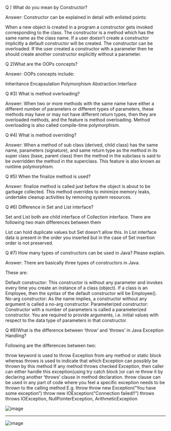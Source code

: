 Q ) What do you mean by Constructor?

Answer: Constructor can be explained in detail with enlisted points:

When a new object is created in a program a constructor gets invoked corresponding to the class.
The constructor is a method which has the same name as the class name.
If a user doesn’t create a constructor implicitly a default constructor will be created.
The constructor can be overloaded.
If the user created a constructor with a parameter then he should create another constructor explicitly without a parameter.


Q 2)What are the OOPs concepts?

Answer: OOPs concepts include:

Inheritance
Encapsulation
Polymorphism
Abstraction
Interface

Q #3) What is method overloading?

Answer: When two or more methods with the same name have either a different number of parameters or different types of parameters, these methods may have or may not have different return types, then they are overloaded methods, and the feature is method overloading. Method overloading is also called compile-time polymorphism.

Q #4) What is method overriding?

Answer: When a method of sub class (derived, child class) has the same name, parameters (signature), and same return type as the method in its super class (base, parent class) then the method in the subclass is said to be overridden the method in the superclass. This feature is also known as runtime polymorphism.

Q #5) When the finalize method is used?

Answer: finalize method is called just before the object is about to be garbage collected. This method overrides to minimize memory leaks, undertake cleanup activities by removing system resources.

Q #6)  Difference in Set and List interface?   

Set and List both are child interface of Collection interface. There are following two main differences between them

List can hold duplicate values but Set doesn’t allow this.
In List interface data is present in the order you inserted but in the case of Set insertion order is not preserved.


Q #7) How many types of constructors can be used in Java? Please explain.

Answer: There are basically three types of constructors in Java.

These are: 

Default constructor: This constructor is without any parameter and invokes every time you create an instance of a class (object). If a class is an Employee, then the syntax of the default constructor will be Employee().
No-arg constructor: As the name implies, a constructor without any argument is called a no-arg constructor.
Parameterized constructor: Constructor with a number of parameters is called a parameterized constructor. You are required to provide arguments, i.e. initial values with respect to the data type of parameters in that constructor.

Q #8)What is the difference between ‘throw’ and ‘throws’ in Java Exception Handling?

Following are the differences between two:

throw keyword is used to throw Exception from any method or static block whereas throws is used to indicate that which Exception can possibly be thrown by this method
If any method throws checked Exception, then caller can either handle this exception(using try catch block )or can re throw it by declaring another ‘throws’ clause in method declaration.
throw clause can be used in any part of code where you feel a specific exception needs to be thrown to the calling method
E.g. throw throw new Exception(“You have some exception”) throw new IOException(“Connection failed!!”) throws throws IOException, NullPointerException, ArithmeticException

![image](https://user-images.githubusercontent.com/90038032/211879565-433179f0-4ee3-4690-8f29-bd878a602de6.png)

-------------------------------------------------------------------------------------------------------------------
![image](https://user-images.githubusercontent.com/90038032/211879498-47cc2b17-d645-437b-9433-1ebe22a7e74a.png)
